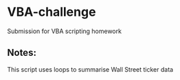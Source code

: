 # VBA-challenge

Submission for VBA scripting homework

## Notes:

This script uses loops to summarise Wall Street ticker data
